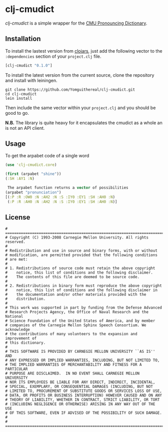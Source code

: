 # clj-cmudict

*clj-cmudict* is a simple wrapper for the [CMU Pronouncing Dictionary](http://www.speech.cs.cmu.edu/cgi-bin/cmudict).

## Installation
To install the lastest version from [clojars](https://clojars.org/), just add the following vector to the `:dependencies` section of your `project.clj` file.

```clj
[clj-cmudict "0.1.0"]
```

To install the latest version from the current source, clone the repository and install with leiningen.

```
git clone https://github.com/Yomguithereal/clj-cmudict.git
cd clj-cmudict
lein install
```

Then include the same vector within your `project.clj` and you should be good to go.

**N.B.** The library is quite heavy for it encapsulates the cmudict as a whole an is not an API client.

## Usage

To get the arpabet code of a single word

```clj
(use 'clj-cmudict.core)

(first (arpabet "shine"))
(:SH :AY1 :N)

 The arpabet function returns a vector of possibilities
(arpabet "pronunciation")
[(:P :R :OW0 :N :AH2 :N :S :IY0 :EY1 :SH :AH0 :N)
 (:P :R :AH0 :N :AH2 :N :S :IY0 :EY1 :SH :AH0 :N)]
```

## License

```
# ========================================================================
# Copyright (C) 1993-2008 Carnegie Mellon University. All rights reserved.
#
# Redistribution and use in source and binary forms, with or without
# modification, are permitted provided that the following conditions
# are met:
#
# 1. Redistributions of source code must retain the above copyright
#    notice, this list of conditions and the following disclaimer.
#    The contents of this file are deemed to be source code.
#
# 2. Redistributions in binary form must reproduce the above copyright
#    notice, this list of conditions and the following disclaimer in
#    the documentation and/or other materials provided with the
#    distribution.
#
# This work was supported in part by funding from the Defense Advanced
# Research Projects Agency, the Office of Naval Research and the National
# Science Foundation of the United States of America, and by member
# companies of the Carnegie Mellon Sphinx Speech Consortium. We acknowledge
# the contributions of many volunteers to the expansion and improvement of
# this dictionary.
#
# THIS SOFTWARE IS PROVIDED BY CARNEGIE MELLON UNIVERSITY ``AS IS'' AND
# ANY EXPRESSED OR IMPLIED WARRANTIES, INCLUDING, BUT NOT LIMITED TO,
# THE IMPLIED WARRANTIES OF MERCHANTABILITY AND FITNESS FOR A PARTICULAR
# PURPOSE ARE DISCLAIMED.  IN NO EVENT SHALL CARNEGIE MELLON UNIVERSITY
# NOR ITS EMPLOYEES BE LIABLE FOR ANY DIRECT, INDIRECT, INCIDENTAL,
# SPECIAL, EXEMPLARY, OR CONSEQUENTIAL DAMAGES (INCLUDING, BUT NOT
# LIMITED TO, PROCUREMENT OF SUBSTITUTE GOODS OR SERVICES LOSS OF USE,
# DATA, OR PROFITS OR BUSINESS INTERRUPTION) HOWEVER CAUSED AND ON ANY
# THEORY OF LIABILITY, WHETHER IN CONTRACT, STRICT LIABILITY, OR TORT
# (INCLUDING NEGLIGENCE OR OTHERWISE) ARISING IN ANY WAY OUT OF THE USE
# OF THIS SOFTWARE, EVEN IF ADVISED OF THE POSSIBILITY OF SUCH DAMAGE.
#
# ========================================================================
```
